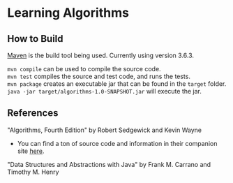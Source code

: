 # Learning Algorithms
## How to Build
[Maven](https://maven.apache.org/) is the build tool being used. Currently using version 3.6.3.

`mvn compile` can be used to compile the source code.  
`mvn test` compiles the source and test code, and runs the tests.   
`mvn package` creates an executable jar that can be found in the `target` folder.   
`java -jar target/algorithms-1.0-SNAPSHOT.jar` will execute the jar.   

## References
"Algorithms, Fourth Edition" by Robert Sedgewick and Kevin Wayne
  - You can find a ton of source code and information in their companion site [here](https://algs4.cs.princeton.edu/home/).

"Data Structures and Abstractions with Java" by Frank M. Carrano and Timothy M. Henry
